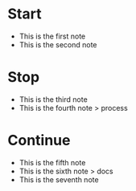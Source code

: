# Start
* This is the first note
* This is the second note

# Stop
* This is the third note
* This is the fourth note > process

# Continue
* This is the fifth note
* This is the sixth note > docs
* This is the seventh note